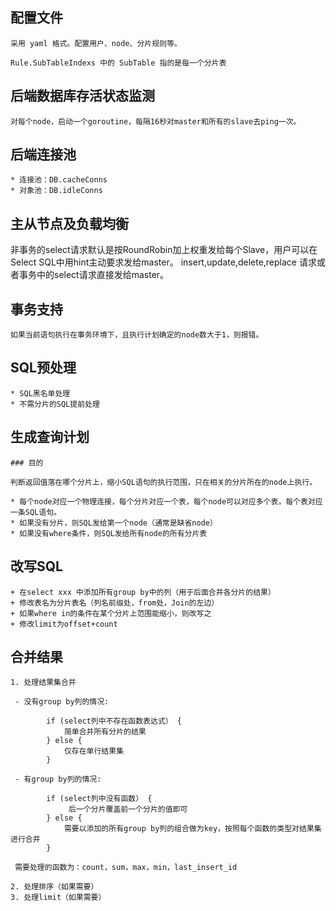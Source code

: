 ## 配置文件    
    
    采用 yaml 格式。配置用户、node、分片规则等。
    
    Rule.SubTableIndexs 中的 SubTable 指的是每一个分片表

## 后端数据库存活状态监测

    对每个node，启动一个goroutine，每隔16秒对master和所有的slave去ping一次。

## 后端连接池

    * 连接池：DB.cacheConns
    * 对象池：DB.idleConns

## 主从节点及负载均衡

非事务的select请求默认是按RoundRobin加上权重发给每个Slave，用户可以在Select SQL中用hint主动要求发给master。
insert,update,delete,replace 请求或者事务中的select请求直接发给master。

## 事务支持

    如果当前语句执行在事务环境下，且执行计划确定的node数大于1，则报错。

## SQL预处理

    * SQL黑名单处理
    * 不需分片的SQL提前处理

## 生成查询计划
    ### 目的
    
    判断返回值落在哪个分片上，缩小SQL语句的执行范围，只在相关的分片所在的node上执行。

    * 每个node对应一个物理连接，每个分片对应一个表，每个node可以对应多个表，每个表对应一条SQL语句。
    * 如果没有分片，则SQL发给第一个node（通常是缺省node）
    * 如果没有where条件，则SQL发给所有node的所有分片表

## 改写SQL
    + 在select xxx 中添加所有group by中的列（用于后面合并各分片的结果）
    + 修改表名为分片表名（列名前缀处，from处，Join的左边）
    + 如果where in的条件在某个分片上范围能缩小，则改写之
    + 修改limit为offset+count

## 合并结果
    1. 处理结果集合并
    
     - 没有group by列的情况:
```
        if (select列中不存在函数表达式） {
            简单合并所有分片的结果
        } else {
            仅存在单行结果集
        }
```
     - 有group by列的情况:
```
        if (select列中没有函数） {
             后一个分片覆盖前一个分片的值即可
        } else {
            需要以添加的所有group by列的组合做为key，按照每个函数的类型对结果集进行合并
        }
```
     需要处理的函数为：count，sum，max，min，last_insert_id 
    
    2. 处理排序（如果需要）
    3. 处理limit（如果需要）